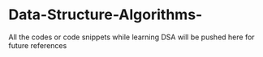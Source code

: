 # Data-Structure-Algorithms-
All the codes or code snippets while learning DSA will be pushed here for future references
